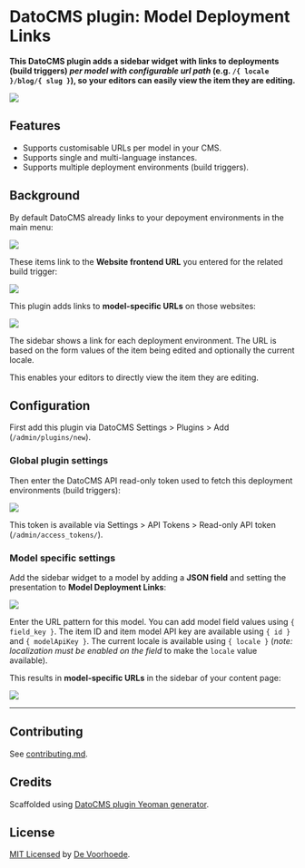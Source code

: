 # DatoCMS plugin: Model Deployment Links

**This DatoCMS plugin adds a sidebar widget with links to deployments (build triggers) _per model with configurable url path_ (e.g. `/{ locale }/blog/{ slug }`), so your editors can easily view the item they are editing.**

![](docs/sidebar-widget-links.jpg)

## Features

* Supports customisable URLs per model in your CMS.
* Supports single and multi-language instances.
* Supports multiple deployment environments (build triggers).

## Background

By default DatoCMS already links to your depoyment environments in the main menu:

![](docs/deployment-links-in-main-menu.jpg)

These items link to the **Website frontend URL** you entered for the related build trigger:

![](docs/build-trigger-settings.jpg)

This plugin adds links to **model-specific URLs** on those websites:

![](docs/sidebar-widget-links.jpg)

The sidebar shows a link for each deployment environment. The URL is based on the form values of the item being edited and optionally the current locale.

This enables your editors to directly view the item they are editing.

## Configuration

First add this plugin via DatoCMS Settings > Plugins > Add (`/admin/plugins/new`).

### Global plugin settings

Then enter the DatoCMS API read-only token used to fetch this deployment environments (build triggers):

![](docs/global-plugin-settings.jpg)

This token is available via Settings > API Tokens > Read-only API token (`/admin/access_tokens/`).

### Model specific settings

Add the sidebar widget to a model by adding a **JSON field** and setting the presentation to **Model Deployment Links**:

![](docs/plugin-instance-settings.jpg)

Enter the URL pattern for this model. You can add model field values using `{ field_key }`. The item ID and item model API key are available using `{ id }` and `{ modelApiKey }`. The current locale is available using `{ locale }` (*note: localization must be enabled on the field* to make the `locale` value available).

This results in **model-specific URLs** in the sidebar of your content page:

![](docs/sidebar-widget-links.jpg)

---

## Contributing

See [contributing.md](contributing.md).

## Credits

Scaffolded using [DatoCMS plugin Yeoman generator](https://github.com/datocms/generator-datocms-plugin).

## License

[MIT Licensed](license) by [De Voorhoede](https://www.voorhoede.nl).
